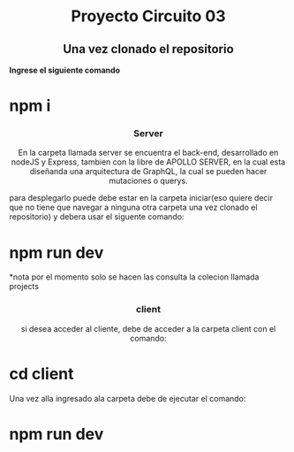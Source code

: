 <h1 align="center"> Proyecto Circuito 03 </h1>


<h2 align="center">Una vez clonado el repositorio</h2>


<b align="center">Ingrese el siguiente comando</b>
# npm i

<h3 align="center"> Server </h3>

<p align="center"> En la carpeta llamada server se encuentra el back-end, desarrollado en nodeJS y Express, 
tambien con la libre de APOLLO SERVER, en la cual esta diseñanda una arquitectura de GraphQL,
la cual se pueden hacer mutaciones o querys.
 </p>

para desplegarlo puede debe estar en la carpeta iniciar(eso quiere decir que no tiene que navegar a ninguna otra carpeta una vez clonado el repositorio) y debera usar el siguente comando:

# npm run dev

<span align="center">*nota por el momento solo se hacen las consulta la colecion llamada projects</span>


<h3 align="center"> client </h3>


<p align="center"> si desea acceder al cliente, debe de acceder a la carpeta client con el comando:</p>

# cd client

Una vez alla ingresado ala carpeta debe de ejecutar el comando:

# npm run dev